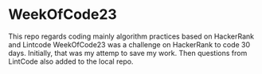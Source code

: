 # WeekOfCode23
This repo regards coding mainly algorithm practices based on HackerRank and Lintcode
WeekOfCode23 was a challenge on HackerRank to code 30 days. Initially, that was my attemp to save my work. Then questions from LintCode also added to the local repo. 
